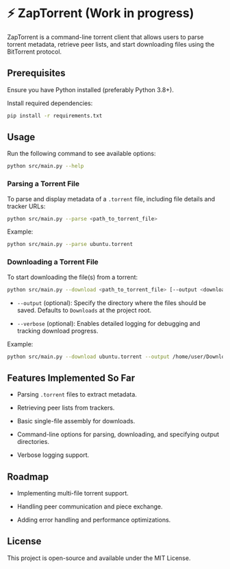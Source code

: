 # ⚡ ZapTorrent (Work in progress)

ZapTorrent is a command-line torrent client that allows users to parse torrent metadata, retrieve peer lists, and start downloading files using the BitTorrent protocol.

## Prerequisites

Ensure you have Python installed (preferably Python 3.8+).

Install required dependencies:

```sh
pip install -r requirements.txt
```

## Usage

Run the following command to see available options:

```sh
python src/main.py --help
```

### Parsing a Torrent File

To parse and display metadata of a `.torrent` file, including file details and tracker URLs:

```sh
python src/main.py --parse <path_to_torrent_file>
```

Example:

```sh
python src/main.py --parse ubuntu.torrent
```

### Downloading a Torrent File

To start downloading the file(s) from a torrent:

```sh
python src/main.py --download <path_to_torrent_file> [--output <download_directory>] [--verbose]
```

- `--output` (optional): Specify the directory where the files should be saved. Defaults to `Downloads` at the project root.

- `--verbose` (optional): Enables detailed logging for debugging and tracking download progress.


Example:

```sh
python src/main.py --download ubuntu.torrent --output /home/user/Downloads --verbose
```

## Features Implemented So Far

- Parsing `.torrent` files to extract metadata.

- Retrieving peer lists from trackers.

- Basic single-file assembly for downloads.

- Command-line options for parsing, downloading, and specifying output directories.

- Verbose logging support.


## Roadmap

- Implementing multi-file torrent support.

- Handling peer communication and piece exchange.

- Adding error handling and performance optimizations.


## License

This project is open-source and available under the MIT License.
